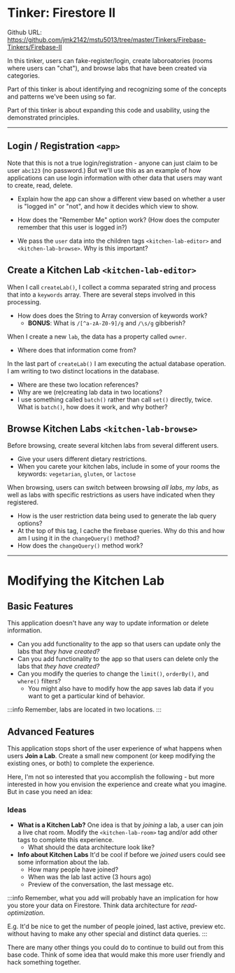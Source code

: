 # Tinker: Firestore II

Github URL: https://github.com/jmk2142/mstu5013/tree/master/Tinkers/Firebase-Tinkers/Firebase-II

In this tinker, users can fake-register/login, create laboroatories (rooms where users can "chat"), and browse labs that have been created via categories.

Part of this tinker is about identifying and recognizing some of the concepts and patterns we've been using so far.

Part of this tinker is about expanding this code and usability, using the demonstrated principles.

---

## Login / Registration `<app>`

Note that this is not a true login/registration - anyone can just claim to be user `abc123` (no password.) But we'll use this as an example of how applications can use login information with other data that users may want to create, read, delete.

- Explain how the app can show a different view based on whether a user is "logged in" or "not", and how it decides which view to show.

- How does the "Remember Me" option work? (How does the computer remember that this user is logged in?)

- We pass the `user` data into the children tags `<kitchen-lab-editor>` and `<kitchen-lab-browse>`. Why is this important?

## Create a Kitchen Lab `<kitchen-lab-editor>`

When I call `createLab()`, I collect a comma separated string and process that into a `keywords` array. There are several steps involved in this processing.

- How does does the String to Array conversion of keywords work?
  - **BONUS**: What is `/[^a-zA-Z0-9]/g` and `/\s/g` gibberish?

When I create a new `lab`, the data has a property called `owner`.

- Where does that information come from?

In the last part of `createLab()` I am executing the actual database operation. I am writing to two distinct locations in the database.

- Where are these two location references?
- Why are we (re)creating lab data in two locations?
- I use something called `batch()` rather than call `set()` directly, twice. What is `batch()`, how does it work, and why bother?


## Browse Kitchen Labs `<kitchen-lab-browse>`

Before browsing, create several kitchen labs from several different users.

- Give your users different dietary restrictions.
- When you carete your kitchen labs, include in some of your rooms the keywords: `vegetarian`, `gluten`, or `lactose`

When browsing, users can switch between browsing _all labs_, _my labs_, as well as labs with specific restrictions as users have indicated when they registered.

- How is the user restriction data being used to generate the lab query options?
- At the top of this tag, I cache the firebase queries. Why do this and how am I using it in the `changeQuery()` method?
- How does the `changeQuery()` method work?

---
# Modifying the Kitchen Lab


## Basic Features

This application doesn't have any way to update information or delete information.

- Can you add functionality to the app so that users can update only the labs that _they have created?_
- Can you add functionality to the app so that users can delete only the labs that _they have created?_
- Can you modify the queries to change the `limit()`, `orderBy()`, and `where()` filters?
  - You might also have to modify how the app saves lab data if you want to get a particular kind of behavior.

:::info
Remember, labs are located in two locations.
:::

## Advanced Features

This application stops short of the user experience of what happens when users **Join a Lab**. Create a small new component (or keep modifying the existing ones, or both) to complete the experience.

Here, I'm not so interested that you accomplish the following - but more interested in how you envision the experience and create what you imagine. But in case you need an idea:

### Ideas

- **What is a Kitchen Lab?** One idea is that by _joining_ a lab, a user can join a live chat room. Modify the `<kitchen-lab-room>` tag and/or add other tags to complete this experience.
  - What should the data architecture look like?
- **Info about Kitchen Labs** It'd be cool if before we _joined_ users could see some information about the lab.
  - How many people have joined?
  - When was the lab last active (3 hours ago)
  - Preview of the conversation, the last message etc.

:::info
Remember, what you add will probably have an implication for how you store your data on Firestore. Think data architecture for *read-optimization*.

E.g. It'd be nice to get the number of people joined, last active, preview etc. without having to make any other special and distinct data queries.
:::

There are many other things you could do to continue to build out from this base code. Think of some idea that would make this more user friendly and hack something together.
